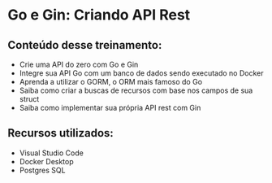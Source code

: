 # Go e Gin: Criando API Rest

## Conteúdo desse treinamento:
- Crie uma API do zero com Go e Gin
- Integre sua API Go com um banco de dados sendo executado no Docker
- Aprenda a utilizar o GORM, o ORM mais famoso do Go
- Saiba como criar a buscas de recursos com base nos campos de sua struct
- Saiba como implementar sua própria API rest com Gin

## Recursos utilizados:
- Visual Studio Code
- Docker Desktop
- Postgres SQL
